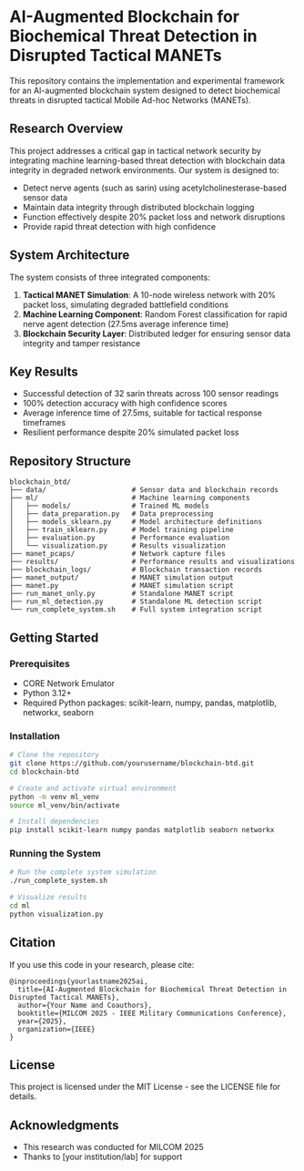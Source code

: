 # AI-Augmented Blockchain for Biochemical Threat Detection in Disrupted Tactical MANETs

This repository contains the implementation and experimental framework for an AI-augmented blockchain system designed to detect biochemical threats in disrupted tactical Mobile Ad-hoc Networks (MANETs).

## Research Overview

This project addresses a critical gap in tactical network security by integrating machine learning-based threat detection with blockchain data integrity in degraded network environments. Our system is designed to:

- Detect nerve agents (such as sarin) using acetylcholinesterase-based sensor data
- Maintain data integrity through distributed blockchain logging
- Function effectively despite 20% packet loss and network disruptions
- Provide rapid threat detection with high confidence

## System Architecture

The system consists of three integrated components:

1. **Tactical MANET Simulation**: A 10-node wireless network with 20% packet loss, simulating degraded battlefield conditions
2. **Machine Learning Component**: Random Forest classification for rapid nerve agent detection (27.5ms average inference time)
3. **Blockchain Security Layer**: Distributed ledger for ensuring sensor data integrity and tamper resistance

## Key Results

- Successful detection of 32 sarin threats across 100 sensor readings
- 100% detection accuracy with high confidence scores
- Average inference time of 27.5ms, suitable for tactical response timeframes
- Resilient performance despite 20% simulated packet loss

## Repository Structure

```
blockchain_btd/
├── data/                     # Sensor data and blockchain records
├── ml/                       # Machine learning components
│   ├── models/               # Trained ML models
│   ├── data_preparation.py   # Data preprocessing
│   ├── models_sklearn.py     # Model architecture definitions
│   ├── train_sklearn.py      # Model training pipeline
│   ├── evaluation.py         # Performance evaluation
│   └── visualization.py      # Results visualization
├── manet_pcaps/              # Network capture files
├── results/                  # Performance results and visualizations
├── blockchain_logs/          # Blockchain transaction records
├── manet_output/             # MANET simulation output
├── manet.py                  # MANET simulation script
├── run_manet_only.py         # Standalone MANET script
├── run_ml_detection.py       # Standalone ML detection script
└── run_complete_system.sh    # Full system integration script
```

## Getting Started

### Prerequisites

- CORE Network Emulator
- Python 3.12+
- Required Python packages: scikit-learn, numpy, pandas, matplotlib, networkx, seaborn

### Installation

```bash
# Clone the repository
git clone https://github.com/yourusername/blockchain-btd.git
cd blockchain-btd

# Create and activate virtual environment
python -m venv ml_venv
source ml_venv/bin/activate

# Install dependencies
pip install scikit-learn numpy pandas matplotlib seaborn networkx
```

### Running the System

```bash
# Run the complete system simulation
./run_complete_system.sh

# Visualize results
cd ml
python visualization.py
```

## Citation

If you use this code in your research, please cite:

```
@inproceedings{yourlastname2025ai,
  title={AI-Augmented Blockchain for Biochemical Threat Detection in Disrupted Tactical MANETs},
  author={Your Name and Coauthors},
  booktitle={MILCOM 2025 - IEEE Military Communications Conference},
  year={2025},
  organization={IEEE}
}
```

## License

This project is licensed under the MIT License - see the LICENSE file for details.

## Acknowledgments

- This research was conducted for MILCOM 2025
- Thanks to [your institution/lab] for support
